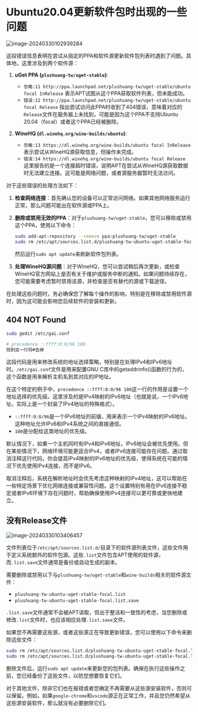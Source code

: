 # Ubuntu20.04更新软件包时出现的一些问题

![image-20240330102939284](/home/lyb/github/Typora_notes/image-20240330102939284.png)

这段错误信息表明在尝试从指定的PPA和软件源更新软件包列表时遇到了问题。具体地，这里涉及到两个软件源：

1. **uGet PPA (`plushuang-tw/uget-stable`)**:
   - `忽略:11 http://ppa.launchpad.net/plushuang-tw/uget-stable/ubuntu focal InRelease` 表示APT试图从这个PPA获取软件列表，但未能成功。
   - `错误:12 http://ppa.launchpad.net/plushuang-tw/uget-stable/ubuntu focal Release` 指出尝试访问此PPA时收到了404错误，意味着对应的`Release`文件在服务器上未找到，可能是因为这个PPA不支持Ubuntu 20.04（focal）或者这个PPA已经被删除。

2. **WineHQ (`dl.winehq.org/wine-builds/ubuntu`)**:
   - `忽略:13 https://dl.winehq.org/wine-builds/ubuntu focal InRelease` 表示尝试从WineHQ源获取信息，但操作未完成。
   - `错误:14 https://dl.winehq.org/wine-builds/ubuntu focal Release` 这里报告的是一个连接超时错误，说明APT在尝试从WineHQ源获取数据时无法建立连接。这可能是网络问题，或者源服务器暂时无法访问。

对于这些错误的处理方法如下：

1. **检查网络连接**：首先确认您的设备可以正常访问网络。如果其他网络服务运行正常，那么问题可能出在软件源或PPA上。

2. **删除或禁用无效的PPA**：对于`plushuang-tw/uget-stable`，您可以移除或禁用这个PPA，使用以下命令：
   ```bash
   sudo add-apt-repository --remove ppa:plushuang-tw/uget-stable
   sudo rm /etc/apt/sources.list.d/plushuang-tw-ubuntu-uget-stable-focal.list*
   ```
   然后运行`sudo apt update`来刷新软件包列表。

3. **处理WineHQ源问题**：对于WineHQ，您可以尝试稍后再次更新，或检查WineHQ官方网站上是否有关于维护或服务中断的通知。如果问题持续存在，您可能需要考虑暂时禁用该源，并检查是否有替代的源或下载途径。

在处理这些问题时，务必确保您了解每个操作的影响，特别是在移除或禁用软件源时，因为这可能会影响您后续软件的安装和更新。



## 404 NOT Found

```bash
sudo gedit /etc/gai.conf
 
# precedence ::ffff:0:0/96 100
找到这一行将#去掉
```

这段代码是用来修改系统的地址选择策略，特别是在处理IPv4和IPv6地址时。`/etc/gai.conf`文件是用来配置GNU C库中的getaddrinfo()函数的行为的，这个函数是用来解析主机名到其对应的IP地址。

在这个特定的例子中，`precedence ::ffff:0:0/96 100`这一行的作用是设置一个地址选择的优先级。这里涉及的是IPv4映射的IPv6地址（也就是说，一个IPv6地址，实际上是一个封装了IPv4地址的特殊格式）。

- `::ffff:0:0/96`是一个IPv6地址的前缀，用来表示一个IPv4映射的IPv6地址。这种地址允许IPv6和IPv4系统之间的直接通信。
- `100`是分配给这类地址的优先级。

默认情况下，如果一个主机同时有IPv4和IPv6地址，IPv6地址会被优先使用。但在某些情况下，网络环境可能更适合IPv4，或者IPv6连接可能存在问题。通过取消注释这行代码，你会提高IPv4映射的IPv6地址的优先级，使得系统在可能的情况下优先使用IPv4连接，而不是IPv6。

取消注释后，系统在解析地址时会优先考虑这种映射的IPv4地址，这可以帮助在一些特定场景下优化网络连接或兼容性问题。这个设置特别有用在IPv6连接不稳定或者IPv6环境下存在问题时，帮助确保使用IPv4连接可以更可靠或更快地建立。

## 没有Release文件

![image-20240330103406457](/home/lyb/github/Typora_notes/image-20240330103406457.png)



文件列表位于`/etc/apt/sources.list.d/`目录下的软件源列表文件，这些文件用于定义系统额外的软件包源。这些`.list`文件包含APT使用的软件源，而`.list.save`文件通常是备份或自动生成的副本。

需要删除或禁用以下与`plushuang-tw/uget-stable`和`wine-builds`相关的软件源文件：

- `plushuang-tw-ubuntu-uget-stable-focal.list`
- `plushuang-tw-ubuntu-uget-stable-focal.list.save`

`.list.save`文件通常不会被APT读取，但出于整洁和一致性的考虑，当您删除或修改`.list`文件时，也应该相应处理`.list.save`文件。

如果您不再需要这些源，或者这些源正在导致更新错误，您可以使用以下命令来删除这些文件：

```bash
sudo rm /etc/apt/sources.list.d/plushuang-tw-ubuntu-uget-stable-focal.list
sudo rm /etc/apt/sources.list.d/plushuang-tw-ubuntu-uget-stable-focal.list.save
```

删除文件后，运行`sudo apt update`来更新您的包列表。确保在执行这些操作之前，您已经备份了这些文件，以防您想要恢复它们。

对于其他文件，除非它们也在报错或者您确定不再需要从这些源安装软件，否则可以保留。例如，如果`google-chrome`和`vscode`源正在正常工作，并且您仍然希望从这些源安装软件，那么就没有必要删除它们。



## 